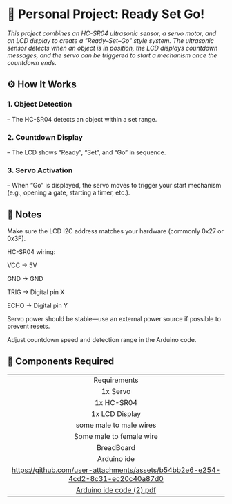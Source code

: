 
# 🏁 Personal Project: Ready Set Go!
*This project combines an HC-SR04 ultrasonic sensor, a servo motor, and an LCD display to create a "Ready–Set–Go" style system. The ultrasonic sensor detects when an object is in position, the LCD displays countdown messages, and the servo can be triggered to start a mechanism once the countdown ends.*

## ⚙️ How It Works
### 1. Object Detection 
– The HC-SR04 detects an object within a set range.

### 2. Countdown Display
– The LCD shows “Ready”, “Set”, and “Go” in sequence.

### 3. Servo Activation
– When “Go” is displayed, the servo moves to trigger your start mechanism (e.g., opening a gate, starting a timer, etc.).

## 📝 Notes
Make sure the LCD I2C address matches your hardware (commonly 0x27 or 0x3F).

HC-SR04 wiring:

VCC → 5V

GND → GND

TRIG → Digital pin X

ECHO → Digital pin Y

Servo power should be stable—use an external power source if possible to prevent resets.

Adjust countdown speed and detection range in the Arduino code.


## 🧰 Components Required
|                                                     |
| :------------------------------------------------------------------------: |
|Requirements |
| 1x Servo |
| 1x HC-SR04 |
| 1x LCD Display
| some male to male  wires |
| Some male to female wire |
|BreadBoard |
| Arduino ide |
| https://github.com/user-attachments/assets/b54bb2e6-e254-4cd2-8c31-ec20c40a87d0 |
| [Arduino ide code (2).pdf](https://github.com/user-attachments/files/21417018/Arduino.ide.code.2.pdf)|

